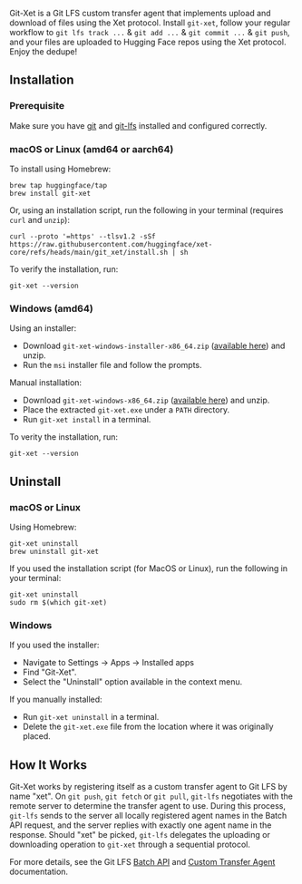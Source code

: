 Git-Xet is a Git LFS custom transfer agent that implements upload and download of files using the Xet protocol. Install `git-xet`, follow your regular workflow to `git lfs track ...` & `git add ...` & `git commit ...` & `git push`, and your files are uploaded to Hugging Face repos using the Xet protocol. Enjoy the dedupe!

## Installation
### Prerequisite
Make sure you have [git](https://git-scm.com/downloads) and [git-lfs](https://git-lfs.com/) installed and configured correctly.
### macOS or Linux (amd64 or aarch64)
 To install using Homebrew:
   ```
   brew tap huggingface/tap
   brew install git-xet
   ```
 Or, using an installation script, run the following in your terminal (requires `curl` and `unzip`):
   ```
   curl --proto '=https' --tlsv1.2 -sSf https://raw.githubusercontent.com/huggingface/xet-core/refs/heads/main/git_xet/install.sh | sh
   ```
  To verify the installation, run:
   ```
   git-xet --version
   ```

### Windows (amd64)
 Using an installer: 
 - Download `git-xet-windows-installer-x86_64.zip` ([available here](https://github.com/huggingface/xet-core/releases/download/git-xet-v0.1.0/git-xet-windows-installer-x86_64.zip)) and unzip. 
 - Run the `msi` installer file and follow the prompts.
   
 Manual installation:
 - Download `git-xet-windows-x86_64.zip` ([available here](https://github.com/huggingface/xet-core/releases/download/git-xet-v0.1.0/git-xet-windows-x86_64.zip)) and unzip. 
 - Place the extracted `git-xet.exe` under a `PATH` directory.
 - Run `git-xet install` in a terminal.

To verity the installation, run:
  ```
  git-xet --version
  ```

## Uninstall
### macOS or Linux
Using Homebrew:
   ```
   git-xet uninstall
   brew uninstall git-xet
   ```
If you used the installation script (for MacOS or Linux), run the following in your terminal:
   ```
   git-xet uninstall
   sudo rm $(which git-xet)
   ```
### Windows
If you used the installer:
-  Navigate to Settings -> Apps -> Installed apps
- Find "Git-Xet".
- Select the "Uninstall" option available in the context menu.

If you manually installed:
- Run `git-xet uninstall` in a terminal. 
- Delete the `git-xet.exe` file from the location where it was originally placed.

## How It Works
Git-Xet works by registering itself as a custom transfer agent to Git LFS by name "xet". On `git push`, `git fetch` or `git pull`, `git-lfs` negotiates with the remote server to determine the transfer agent to use. During this process, `git-lfs` sends to the server all locally registered agent names in the Batch API request, and the server replies with exactly one agent name in the response. Should "xet" be picked, `git-lfs` delegates the uploading or downloading operation to `git-xet` through a sequential protocol.

For more details, see the Git LFS [Batch API](https://github.com/git-lfs/git-lfs/blob/main/docs/api/batch.md) and [Custom Transfer Agent](https://github.com/git-lfs/git-lfs/blob/main/docs/custom-transfers.md) documentation.
